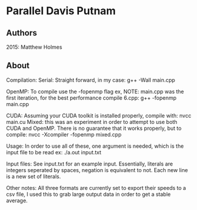 # Parallel Davis Putnam
## Authors
2015:
Matthew Holmes

## About
Compilation:
  Serial: Straight forward, in my case:
            g++ -Wall main.cpp
            
  OpenMP: To compile use the -fopenmp flag ex, NOTE: main.cpp was the first iteration, for the best performance compile 6.cpp:
            g++ -fopenmp main.cpp
            
  CUDA: Assuming your CUDA toolkit is installed properly, compile with:
            nvcc main.cu
          Mixed: this was an experiment in order to attempt to use both CUDA and OpenMP. There is no guarantee that it works properly, but to compile:
                nvcc -Xcompiler -fopenmp mixed.cpp
                
Usage: In order to use all of these, one argument is needed, which is the input file to be read ex:
        ./a.out input.txt

Input files: See input.txt for an example input. Essentially, literals are integers seperated by spaces, negation is equivalent to not.
             Each new line is a new set of literals.
             
Other notes: All three formats are currently set to export their speeds to a csv file, I used this to grab large output data in order to get a stable average.

